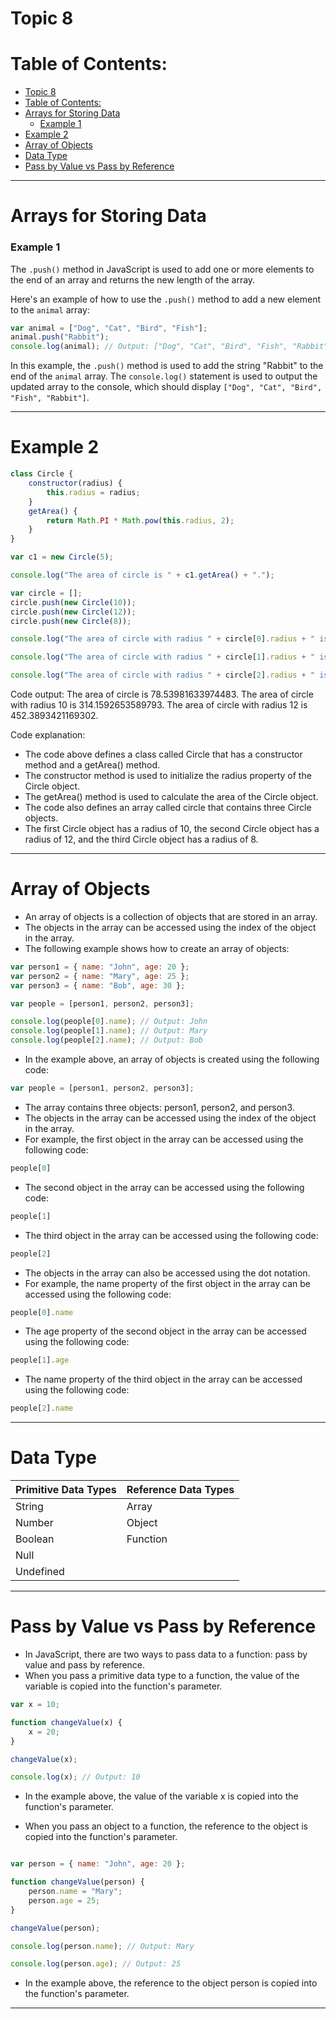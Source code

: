 # Topic 8

# Table of Contents:
- [Topic 8](#topic-8)
- [Table of Contents:](#table-of-contents)
- [Arrays for Storing Data](#arrays-for-storing-data)
    - [Example 1](#example-1)
- [Example 2](#example-2)
- [Array of Objects](#array-of-objects)
- [Data Type](#data-type)
- [Pass by Value vs Pass by Reference](#pass-by-value-vs-pass-by-reference)



-------------------------
# Arrays for Storing Data
### Example 1

The `.push()` method in JavaScript is used to add one or more elements to the end of an array and returns the new length of the array. 

Here's an example of how to use the `.push()` method to add a new element to the `animal` array:

```javascript
var animal = ["Dog", "Cat", "Bird", "Fish"];
animal.push("Rabbit");
console.log(animal); // Output: ["Dog", "Cat", "Bird", "Fish", "Rabbit"]
```

In this example, the `.push()` method is used to add the string "Rabbit" to the end of the `animal` array. The `console.log()` statement is used to output the updated array to the console, which should display `["Dog", "Cat", "Bird", "Fish", "Rabbit"]`.

-------------------------
# Example 2

```javascript
class Circle {
    constructor(radius) {
        this.radius = radius;
    }
    getArea() {
        return Math.PI * Math.pow(this.radius, 2);
    }
}

var c1 = new Circle(5);

console.log("The area of circle is " + c1.getArea() + ".");

var circle = [];
circle.push(new Circle(10));
circle.push(new Circle(12));
circle.push(new Circle(8));

console.log("The area of circle with radius " + circle[0].radius + " is " + circle[0].getArea() + ".");

console.log("The area of circle with radius " + circle[1].radius + " is " + circle[1].getArea() + ".");

console.log("The area of circle with radius " + circle[2].radius + " is " + circle[2].getArea() + ".");
```

Code output:
The area of circle is 78.53981633974483.
The area of circle with radius 10 is 314.1592653589793.
The area of circle with radius 12 is 452.3893421169302.

Code explanation:
- The code above defines a class called Circle that has a constructor method and a getArea() method.
- The constructor method is used to initialize the radius property of the Circle object.
- The getArea() method is used to calculate the area of the Circle object.
- The code also defines an array called circle that contains three Circle objects.
- The first Circle object has a radius of 10, the second Circle object has a radius of 12, and the third Circle object has a radius of 8.

-------------------------

# Array of Objects

- An array of objects is a collection of objects that are stored in an array.
- The objects in the array can be accessed using the index of the object in the array.
- The following example shows how to create an array of objects:

```javascript
var person1 = { name: "John", age: 20 };
var person2 = { name: "Mary", age: 25 };
var person3 = { name: "Bob", age: 30 };

var people = [person1, person2, person3];

console.log(people[0].name); // Output: John
console.log(people[1].name); // Output: Mary
console.log(people[2].name); // Output: Bob
```

- In the example above, an array of objects is created using the following code:

```javascript
var people = [person1, person2, person3];
```

- The array contains three objects: person1, person2, and person3.
- The objects in the array can be accessed using the index of the object in the array.
- For example, the first object in the array can be accessed using the following code:

```javascript
people[0]
```

- The second object in the array can be accessed using the following code:

```javascript
people[1]
```

- The third object in the array can be accessed using the following code:

```javascript
people[2]
```

- The objects in the array can also be accessed using the dot notation.
- For example, the name property of the first object in the array can be accessed using the following code:

```javascript
people[0].name
```

- The age property of the second object in the array can be accessed using the following code:

```javascript
people[1].age
```

- The name property of the third object in the array can be accessed using the following code:

```javascript
people[2].name
```

-------------------------

# Data Type

| Primitive Data Types | Reference Data Types |
| -------------------- | -------------------- |
| String               | Array                |
| Number               | Object               |
| Boolean              | Function             |
| Null                 |                      |
| Undefined            |                      |

-------------------------

# Pass by Value vs Pass by Reference

- In JavaScript, there are two ways to pass data to a function: pass by value and pass by reference.
- When you pass a primitive data type to a function, the value of the variable is copied into the function's parameter.

```javascript
var x = 10;

function changeValue(x) {
    x = 20;
}

changeValue(x);

console.log(x); // Output: 10
```

- In the example above, the value of the variable x is copied into the function's parameter.

- When you pass an object to a function, the reference to the object is copied into the function's parameter.

```javascript

var person = { name: "John", age: 20 };

function changeValue(person) {
    person.name = "Mary";
    person.age = 25;
}

changeValue(person);

console.log(person.name); // Output: Mary

console.log(person.age); // Output: 25
```

- In the example above, the reference to the object person is copied into the function's parameter.

-------------------------



